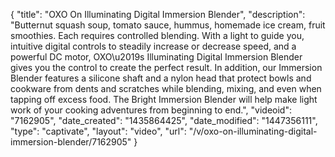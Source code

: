 {
    "title": "OXO On Illuminating Digital Immersion  Blender",
    "description": "Butternut squash soup, tomato sauce, hummus, homemade ice cream, fruit smoothies. Each requires controlled blending. With a light to guide you, intuitive digital controls to steadily increase or decrease speed, and a powerful DC motor, OXO\u2019s Illuminating Digital Immersion Blender gives you the control to create the perfect result. In addition, our Immersion Blender features a silicone shaft and a nylon head that protect bowls and cookware from dents and scratches while blending, mixing, and even when tapping off excess food. The Bright Immersion Blender will help make light work of your cooking adventures from beginning to end.",
    "videoid": "7162905",
    "date_created": "1435864425",
    "date_modified": "1447356111",
    "type": "captivate",
    "layout": "video",
    "url": "\/v\/oxo-on-illuminating-digital-immersion-blender\/7162905"
}